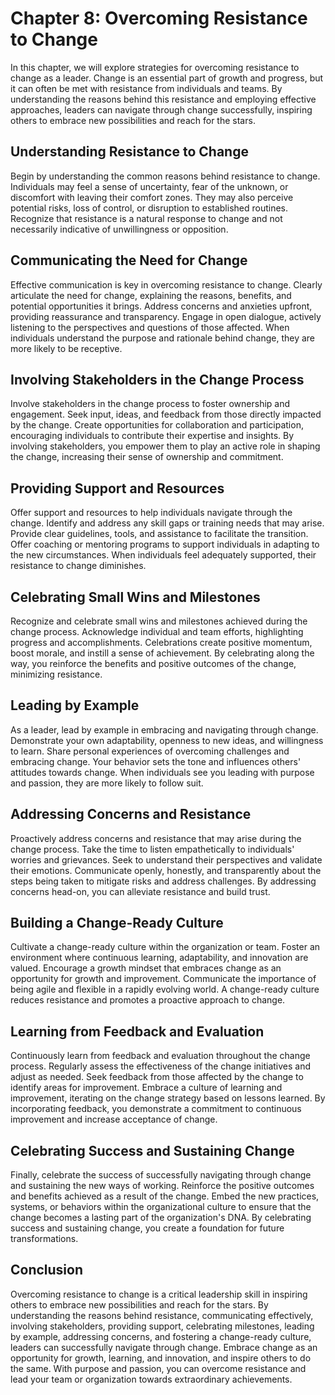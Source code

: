 Chapter 8: Overcoming Resistance to Change
==========================================

In this chapter, we will explore strategies for overcoming resistance to change as a leader. Change is an essential part of growth and progress, but it can often be met with resistance from individuals and teams. By understanding the reasons behind this resistance and employing effective approaches, leaders can navigate through change successfully, inspiring others to embrace new possibilities and reach for the stars.

Understanding Resistance to Change
----------------------------------

Begin by understanding the common reasons behind resistance to change. Individuals may feel a sense of uncertainty, fear of the unknown, or discomfort with leaving their comfort zones. They may also perceive potential risks, loss of control, or disruption to established routines. Recognize that resistance is a natural response to change and not necessarily indicative of unwillingness or opposition.

Communicating the Need for Change
---------------------------------

Effective communication is key in overcoming resistance to change. Clearly articulate the need for change, explaining the reasons, benefits, and potential opportunities it brings. Address concerns and anxieties upfront, providing reassurance and transparency. Engage in open dialogue, actively listening to the perspectives and questions of those affected. When individuals understand the purpose and rationale behind change, they are more likely to be receptive.

Involving Stakeholders in the Change Process
--------------------------------------------

Involve stakeholders in the change process to foster ownership and engagement. Seek input, ideas, and feedback from those directly impacted by the change. Create opportunities for collaboration and participation, encouraging individuals to contribute their expertise and insights. By involving stakeholders, you empower them to play an active role in shaping the change, increasing their sense of ownership and commitment.

Providing Support and Resources
-------------------------------

Offer support and resources to help individuals navigate through the change. Identify and address any skill gaps or training needs that may arise. Provide clear guidelines, tools, and assistance to facilitate the transition. Offer coaching or mentoring programs to support individuals in adapting to the new circumstances. When individuals feel adequately supported, their resistance to change diminishes.

Celebrating Small Wins and Milestones
-------------------------------------

Recognize and celebrate small wins and milestones achieved during the change process. Acknowledge individual and team efforts, highlighting progress and accomplishments. Celebrations create positive momentum, boost morale, and instill a sense of achievement. By celebrating along the way, you reinforce the benefits and positive outcomes of the change, minimizing resistance.

Leading by Example
------------------

As a leader, lead by example in embracing and navigating through change. Demonstrate your own adaptability, openness to new ideas, and willingness to learn. Share personal experiences of overcoming challenges and embracing change. Your behavior sets the tone and influences others' attitudes towards change. When individuals see you leading with purpose and passion, they are more likely to follow suit.

Addressing Concerns and Resistance
----------------------------------

Proactively address concerns and resistance that may arise during the change process. Take the time to listen empathetically to individuals' worries and grievances. Seek to understand their perspectives and validate their emotions. Communicate openly, honestly, and transparently about the steps being taken to mitigate risks and address challenges. By addressing concerns head-on, you can alleviate resistance and build trust.

Building a Change-Ready Culture
-------------------------------

Cultivate a change-ready culture within the organization or team. Foster an environment where continuous learning, adaptability, and innovation are valued. Encourage a growth mindset that embraces change as an opportunity for growth and improvement. Communicate the importance of being agile and flexible in a rapidly evolving world. A change-ready culture reduces resistance and promotes a proactive approach to change.

Learning from Feedback and Evaluation
-------------------------------------

Continuously learn from feedback and evaluation throughout the change process. Regularly assess the effectiveness of the change initiatives and adjust as needed. Seek feedback from those affected by the change to identify areas for improvement. Embrace a culture of learning and improvement, iterating on the change strategy based on lessons learned. By incorporating feedback, you demonstrate a commitment to continuous improvement and increase acceptance of change.

Celebrating Success and Sustaining Change
-----------------------------------------

Finally, celebrate the success of successfully navigating through change and sustaining the new ways of working. Reinforce the positive outcomes and benefits achieved as a result of the change. Embed the new practices, systems, or behaviors within the organizational culture to ensure that the change becomes a lasting part of the organization's DNA. By celebrating success and sustaining change, you create a foundation for future transformations.

Conclusion
----------

Overcoming resistance to change is a critical leadership skill in inspiring others to embrace new possibilities and reach for the stars. By understanding the reasons behind resistance, communicating effectively, involving stakeholders, providing support, celebrating milestones, leading by example, addressing concerns, and fostering a change-ready culture, leaders can successfully navigate through change. Embrace change as an opportunity for growth, learning, and innovation, and inspire others to do the same. With purpose and passion, you can overcome resistance and lead your team or organization towards extraordinary achievements.
